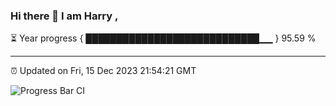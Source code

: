 ### Hi there 👋 I am Harry , 

⏳ Year progress { ████████████████████████████▁▁ } 95.59 %

---

⏰ Updated on Fri, 15 Dec 2023 21:54:21 GMT

![Progress Bar CI](https://github.com/duykhang68/duykhang68/workflows/Progress%20Bar%20CI/badge.svg)
